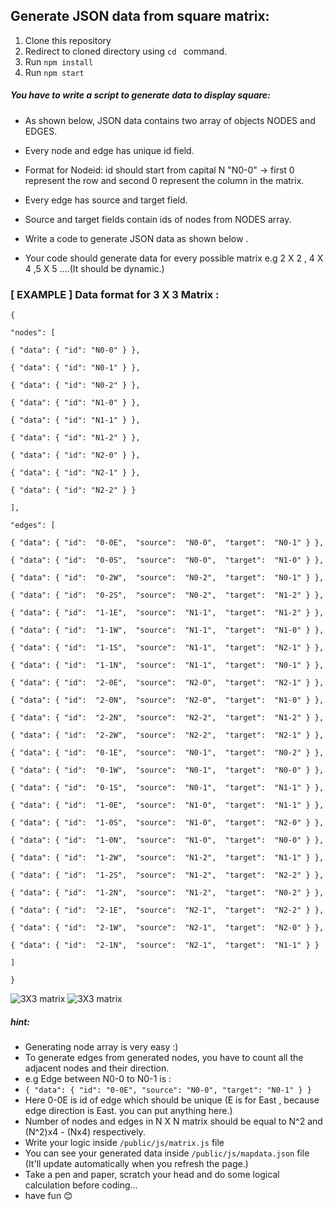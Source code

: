 ## Generate JSON data from square matrix:
 1.  Clone this repository 
 2.  Redirect to cloned directory using ```cd ``` command.
 3. Run ```npm install ```
 4. Run ``` npm start ```

##### You have to write a script to generate data to display square:

- As shown below, JSON data contains two array of objects NODES and EDGES.
- Every node and edge has unique id field.
- Format for Nodeid:
  id should start from capital N
  "N0-0" -> first 0 represent the row and second 0 represent the column in the matrix.

- Every edge has source and target field.
- Source and target fields contain ids of nodes from NODES array.
- Write a code to generate JSON data as shown below .
- Your code should generate data for every possible matrix e.g 2 X 2 , 4 X 4 ,5 X 5 ....(It should be dynamic.)

### [ EXAMPLE ] Data format for 3 X 3 Matrix :

```
{

"nodes": [

{ "data": { "id": "N0-0" } },

{ "data": { "id": "N0-1" } },

{ "data": { "id": "N0-2" } },

{ "data": { "id": "N1-0" } },

{ "data": { "id": "N1-1" } },

{ "data": { "id": "N1-2" } },

{ "data": { "id": "N2-0" } },

{ "data": { "id": "N2-1" } },

{ "data": { "id": "N2-2" } }

],

"edges": [

{ "data": { "id":  "0-0E",  "source":  "N0-0",  "target":  "N0-1" } },

{ "data": { "id":  "0-0S",  "source":  "N0-0",  "target":  "N1-0" } },

{ "data": { "id":  "0-2W",  "source":  "N0-2",  "target":  "N0-1" } },

{ "data": { "id":  "0-2S",  "source":  "N0-2",  "target":  "N1-2" } },

{ "data": { "id":  "1-1E",  "source":  "N1-1",  "target":  "N1-2" } },

{ "data": { "id":  "1-1W",  "source":  "N1-1",  "target":  "N1-0" } },

{ "data": { "id":  "1-1S",  "source":  "N1-1",  "target":  "N2-1" } },

{ "data": { "id":  "1-1N",  "source":  "N1-1",  "target":  "N0-1" } },

{ "data": { "id":  "2-0E",  "source":  "N2-0",  "target":  "N2-1" } },

{ "data": { "id":  "2-0N",  "source":  "N2-0",  "target":  "N1-0" } },

{ "data": { "id":  "2-2N",  "source":  "N2-2",  "target":  "N1-2" } },

{ "data": { "id":  "2-2W",  "source":  "N2-2",  "target":  "N2-1" } },

{ "data": { "id":  "0-1E",  "source":  "N0-1",  "target":  "N0-2" } },

{ "data": { "id":  "0-1W",  "source":  "N0-1",  "target":  "N0-0" } },

{ "data": { "id":  "0-1S",  "source":  "N0-1",  "target":  "N1-1" } },

{ "data": { "id":  "1-0E",  "source":  "N1-0",  "target":  "N1-1" } },

{ "data": { "id":  "1-0S",  "source":  "N1-0",  "target":  "N2-0" } },

{ "data": { "id":  "1-0N",  "source":  "N1-0",  "target":  "N0-0" } },

{ "data": { "id":  "1-2W",  "source":  "N1-2",  "target":  "N1-1" } },

{ "data": { "id":  "1-2S",  "source":  "N1-2",  "target":  "N2-2" } },

{ "data": { "id":  "1-2N",  "source":  "N1-2",  "target":  "N0-2" } },

{ "data": { "id":  "2-1E",  "source":  "N2-1",  "target":  "N2-2" } },

{ "data": { "id":  "2-1W",  "source":  "N2-1",  "target":  "N2-0" } },

{ "data": { "id":  "2-1N",  "source":  "N2-1",  "target":  "N1-1" } }

]

}
```

![3X3 matrix](https://github.com/KishorRathva/Exam2020/blob/master/public/img/threeXthree.png)
![3X3 matrix](https://github.com/KishorRathva/Exam2020/blob/master/public/img/exam.png)

##### hint:

- Generating node array is very easy :)
- To generate edges from generated nodes, you have to count all the adjacent nodes and their direction.
- e.g Edge between N0-0 to N0-1 is :
- `{ "data": { "id": "0-0E", "source": "N0-0", "target": "N0-1" } }`
- Here 0-0E is id of edge which should be unique (E is for East , because edge direction is East. you can put anything here.)
- Number of nodes and edges in N X N matrix should be equal to N^2 and (N^2)x4 - (Nx4) respectively.
- Write your logic inside `/public/js/matrix.js` file
- You can see your generated data inside `/public/js/mapdata.json` file (It'll update automatically when you refresh the page.)
- Take a pen and paper, scratch your head and do some logical calculation before coding...
- have fun 😊
